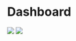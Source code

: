 # Dashboard

<span>
<img src="https://user-images.githubusercontent.com/70128869/166414883-7072a734-4af0-49bf-9cf3-c155e1ee236b.png">
<img src="https://user-images.githubusercontent.com/70128869/166414954-8c672c01-8d14-45b2-83b8-74005238e26f.png">
</span>
